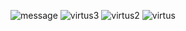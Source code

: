 ![message](https://user-images.githubusercontent.com/51996182/72611932-0862d980-3934-11ea-9b7b-7e395f37eced.gif)
![virtus3](https://user-images.githubusercontent.com/51996182/72539169-93d26100-3887-11ea-9c9a-3aed072de70f.png)
![virtus2](https://user-images.githubusercontent.com/51996182/72267309-87040200-3628-11ea-9adc-89f57a103994.png)
![virtus](https://user-images.githubusercontent.com/51996182/72222465-b4d84080-356d-11ea-9c0b-c1c767dc56ec.png)
